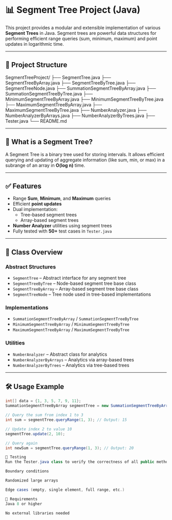 # 📊 Segment Tree Project (Java)

This project provides a modular and extensible implementation of various **Segment Trees** in Java. Segment trees are powerful data structures for performing efficient range queries (sum, minimum, maximum) and point updates in logarithmic time.

---

## 📁 Project Structure

SegmentTreeProject/ ├── SegmentTree.java ├── SegmentTreeByArray.java ├── SegmentTreeByTree.java ├── SegmentTreeNode.java ├── SummationSegmentTreeByArray.java ├── SummationSegmentTreeByTree.java ├── MinimumSegmentTreeByArray.java ├── MinimumSegmentTreeByTree.java ├── MaximumSegmentTreeByArray.java ├── MaximumSegmentTreeByTree.java ├── NumberAnalyzer.java ├── NumberAnalyzerByArrays.java ├── NumberAnalyzerByTrees.java ├── Tester.java └── README.md

---

## 🧠 What is a Segment Tree?

A Segment Tree is a binary tree used for storing intervals. It allows efficient querying and updating of aggregate information (like sum, min, or max) in a subrange of an array in **O(log n)** time.

---

## ✅ Features

- Range **Sum**, **Minimum**, and **Maximum** queries
- Efficient **point updates**
- Dual implementation:
  - Tree-based segment trees
  - Array-based segment trees
- **Number Analyzer** utilities using segment trees
- Fully tested with **50+** test cases in `Tester.java`

---

## 🧱 Class Overview

### Abstract Structures

- `SegmentTree` – Abstract interface for any segment tree
- `SegmentTreeByTree` – Node-based segment tree base class
- `SegmentTreeByArray` – Array-based segment tree base class
- `SegmentTreeNode` – Tree node used in tree-based implementations

### Implementations

- `SummationSegmentTreeByArray` / `SummationSegmentTreeByTree`
- `MinimumSegmentTreeByArray` / `MinimumSegmentTreeByTree`
- `MaximumSegmentTreeByArray` / `MaximumSegmentTreeByTree`

### Utilities

- `NumberAnalyzer` – Abstract class for analytics
- `NumberAnalyzerByArrays` – Analytics via array-based trees
- `NumberAnalyzerByTrees` – Analytics via tree-based trees

---

## 🛠️ Usage Example

```java
int[] data = {1, 3, 5, 7, 9, 11};
SummationSegmentTreeByArray segmentTree = new SummationSegmentTreeByArray(data);

// Query the sum from index 1 to 3
int sum = segmentTree.queryRange(1, 3); // Output: 15

// Update index 2 to value 10
segmentTree.update(2, 10);

// Query again
int newSum = segmentTree.queryRange(1, 3); // Output: 20

🧪 Testing
Run the Tester.java class to verify the correctness of all public methods. All segment tree variants are thoroughly tested for:

Boundary conditions

Randomized large arrays

Edge cases (empty, single element, full range, etc.)

📌 Requirements
Java 8 or higher

No external libraries needed
